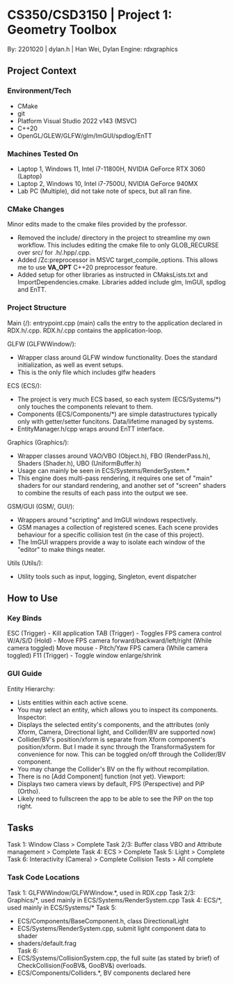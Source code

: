 # CS350/CSD3150 | Project 1: Geometry Toolbox
By: 2201020 | dylan.h | Han Wei, Dylan
Engine: rdxgraphics

## Project Context
### Environment/Tech
- CMake
- git
- Platform Visual Studio 2022 v143 (MSVC)
- C++20
- OpenGL/GLEW/GLFW/glm/ImGUI/spdlog/EnTT

### Machines Tested On
- Laptop 1, Windows 11, Intel i7-11800H, NVIDIA GeForce RTX 3060 (Laptop)
- Laptop 2, Windows 10, Intel i7-7500U,  NVIDIA GeForce 940MX
- Lab PC (Multiple), did not take note of specs, but all ran fine.

### CMake Changes
Minor edits made to the cmake files provided by the professor.
- Removed the include/ directory in the project to streamline my own workflow. This includes editing the cmake file to only GLOB_RECURSE over src/ for .h/.hpp/.cpp.
- Added /Zc:preprocessor in MSVC target_compile_options. This allows me to use __VA_OPT__ C++20 preprocessor feature.
- Added setup for other libraries as instructed in CMaksLists.txt and ImportDependencies.cmake. Libraries added include glm, ImGUI, spdlog and EnTT.

### Project Structure
Main (/):
entrypoint.cpp (main) calls the entry to the application declared in RDX.h/.cpp.
RDX.h/.cpp contains the application-loop.

GLFW (GLFWWindow/):
- Wrapper class around GLFW window functionality. Does the standard initialization, as well as event setups.
- This is the only file which includes glfw headers

ECS (ECS/):
- The project is very much ECS based, so each system (ECS/Systems/*) only touches the components relevant to them.
- Components (ECS/Components/*) are simple datastructures typically only with getter/setter funcitons. Data/lifetime managed by systems.
- EntityManager.h/cpp wraps around EnTT interface.

Graphics (Graphics/):
- Wrapper classes around VAO/VBO (Object.h), FBO (RenderPass.h), Shaders (Shader.h), UBO (UniformBuffer.h)
- Usage can mainly be seen in ECS/Systems/RenderSystem.*
- This engine does multi-pass rendering, it requires one set of "main" shaders for our standard rendering, and another set of "screen" shaders to combine the results of each pass into the output we see.

GSM/GUI (GSM/, GUI/):
- Wrappers around "scripting" and ImGUI windows respectively.
- GSM manages a collection of registered scenes. Each scene provides behaviour for a specific collision test (in the case of this project).
- The ImGUI wrappers provide a way to isolate each window of the "editor" to make things neater.

Utils (Utils/):
- Utility tools such as input, logging, Singleton, event dispatcher

## How to Use
### Key Binds
ESC (Trigger)	- Kill application
TAB (Trigger)	- Toggles FPS camera control
W/A/S/D (Hold)	- Move FPS camera forward/backward/left/right (While camera toggled)
Move mouse		- Pitch/Yaw FPS camera (While camera toggled)
F11 (Trigger)	- Toggle window enlarge/shrink

### GUI Guide
Entity Hierarchy:
- Lists entities within each active scene.
- You may select an entity, which allows you to inspect its components.
Inspector:
- Displays the selected entity's components, and the attributes (only Xform, Camera, Directional light, and Collider/BV are supported now)
- Collider/BV's position/xform is separate from Xform component's position/xform. But I made it sync through the TransformaSystem for convenience for now. This can be toggled on/off through the Collider/BV component.
- You may change the Collider's BV on the fly without recompilation.
- There is no [Add Component] function (not yet).
Viewport:
- Displays two camera views by default, FPS (Perspective) and PiP (Ortho).
- Likely need to fullscreen the app to be able to see the PiP on the top right.

## Tasks
Task 1: Window Class								> Complete
Task 2/3: Buffer class VBO and Attribute management > Complete
Task 4: ECS											> Complete
Task 5: Light										> Complete
Task 6: Interactivity (Camera)						> Complete
Collision Tests										> All complete

### Task Code Locations
Task 1:	  GLFWWindow/GLFWWindow.\*, used in RDX.cpp
Task 2/3: Graphics/\*, used mainly in ECS/Systems/RenderSystem.cpp
Task 4:	  ECS/\*, used mainly in ECS/Systems/\*
Task 5: 
- ECS/Components/BaseComponent.h, class DirectionalLight
- ECS/Systems/RenderSystem.cpp, submit light component data to shader
- shaders/default.frag			
Task 6:
- ECS/Systems/CollisionSystem.cpp, the full suite (as stated by brief) of CheckCollision(FooBV&, GooBV&) overloads.
- ECS/Components/Colliders.\*, BV components declared here